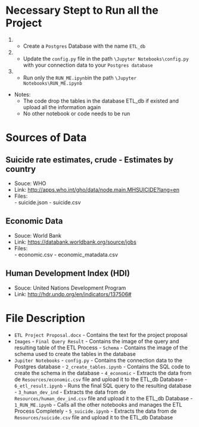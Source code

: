 # Necessary Stept to Run all the Project

1. - Create a `Postgres` Database with the name `ETL_db`
2. - Update the `config.py` file in the path `\Jupyter Notebooks\config.py`  with your connection data to your `Postgres database`
3. - Run only the `RUN_ME.ipynb`in the path `\Jupyter Notebooks\RUN_ME.ipynb`

- Notes:
  - The code drop the tables in the database ETL_db if existed and upload all the information again
  - No other notebook or code needs to be run


# Sources of Data

## Suicide rate estimates, crude - Estimates by country

- Souce:    WHO
- Link:     http://apps.who.int/gho/data/node.main.MHSUICIDE?lang=en
- Files:    
            - suicide.json
            - suicide.csv

## Economic Data 

- Souce:    World Bank
- Link:     https://databank.worldbank.org/source/jobs
- Files:   
            - economic.csv
            - economic_matadata.csv


## Human Development Index (HDI)

- Souce:    United Nations Development Program
- Link:     http://hdr.undp.org/en/indicators/137506#


# File Description

-  `ETL Project Proposal.docx` - Contains the text for the project proposal
-  `Images`
        - `Final Query Result` - Contains the image of the query and resulting table of the ETL Process
        - `Schema` - Contains the image of the schema used to create the tables in the database
- `Jupiter Notebooks` 
        - `config.py` - Contains the connection data to the Postgres database
        - `2_create_tables.ipynb` - Contains the SQL code to create the schema in the database
        - `4_economic` - Extracts the data from de `Resources/economic.csv` file and upload it to the ETL_db Database
        - `6_etl_result.ipynb` - Runs the final SQL query to the resulting database
        - `3_human_dev_ind` - Extracts the data from de `Resources/human_dev_ind.csv` file and upload it to the ETL_db Database
        - `1_RUN_ME.ipynb` - Calls all the other notebooks and manages the ETL Process Completely
        - `5_suicide.ipynb` - Extracts the data from de `Resources/suicide.csv` file and upload it to the ETL_db Database